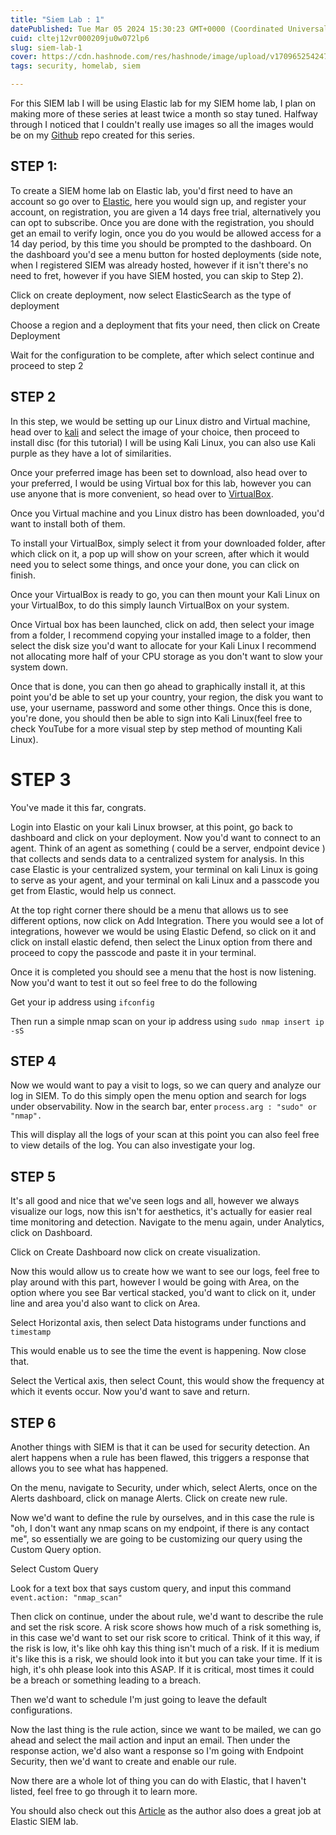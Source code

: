 ```yaml
---
title: "Siem Lab : 1"
datePublished: Tue Mar 05 2024 15:30:23 GMT+0000 (Coordinated Universal Time)
cuid: cltej12vr000209ju0w072lp6
slug: siem-lab-1
cover: https://cdn.hashnode.com/res/hashnode/image/upload/v1709652542478/e8a50c4f-9c7a-4035-af2f-cf75083fad82.png
tags: security, homelab, siem

---
```


For this SIEM lab I will be using Elastic lab for my SIEM home lab, I plan on making more of these series at least twice a month so stay tuned. Halfway through I noticed that I couldn't really use images so all the images would be on my [Github](https://github.com/Afukam/SIEM-lab-series.git) repo created for this series.

## STEP 1:

To create a SIEM home lab on Elastic lab, you'd first need to have an account so go over to [Elastic](https://cloud.elastic.co/registration), here you would sign up, and register your account, on registration, you are given a 14 days free trial, alternatively you can opt to subscribe. Once you are done with the registration, you should get an email to verify login, once you do you would be allowed access for a 14 day period, by this time you should be prompted to the dashboard. On the dashboard you'd see a menu button for hosted deployments (side note, when I registered SIEM was already hosted, however if it isn't there's no need to fret, however if you have SIEM hosted, you can skip to Step 2).

Click on create deployment, now select ElasticSearch as the type of deployment

Choose a region and a deployment that fits your need, then click on Create Deployment

Wait for the configuration to be complete, after which select continue and proceed to step 2

## STEP 2

In this step, we would be setting up our Linux distro and Virtual machine, head over to [kali](https://www.kali.org/get-kali/#kali-virtual-machines) and select the image of your choice, then proceed to install disc (for this tutorial) I will be using Kali Linux, you can also use Kali purple as they have a lot of similarities.

Once your preferred image has been set to download, also head over to your preferred, I would be using Virtual box for this lab, however you can use anyone that is more convenient, so head over to [VirtualBox](https://www.virtualbox.org/wiki/Downloads).

Once you Virtual machine and you Linux distro has been downloaded, you'd want to install both of them.

To install your VirtualBox, simply select it from your downloaded folder, after which click on it, a pop up will show on your screen, after which it would need you to select some things, and once your done, you can click on finish.

Once your VirtualBox is ready to go, you can then mount your Kali Linux on your VirtualBox, to do this simply launch VirtualBox on your system.

Once Virtual box has been launched, click on add, then select your image from a folder, I recommend copying your installed image to a folder, then select the disk size you'd want to allocate for your Kali Linux I recommend not allocating more half of your CPU storage as you don't want to slow your system down.

Once that is done, you can then go ahead to graphically install it, at this point you'd be able to set up your country, your region, the disk you want to use, your username, password and some other things. Once this is done, you're done, you should then be able to sign into Kali Linux(feel free to check YouTube for a more visual step by step method of mounting Kali Linux).

# STEP 3

You've made it this far, congrats.

Login into Elastic on your kali Linux browser, at this point, go back to dashboard and click on your deployment. Now you'd want to connect to an agent. Think of an agent as something ( could be a server, endpoint device ) that collects and sends data to a centralized system for analysis. In this case Elastic is your centralized system, your terminal on kali Linux is going to serve as your agent, and your terminal on kali Linux and a passcode you get from Elastic, would help us connect.

At the top right corner there should be a menu that allows us to see different options, now click on Add Integration. There you would see a lot of integrations, however we would be using Elastic Defend, so click on it and click on install elastic defend, then select the Linux option from there and proceed to copy the passcode and paste it in your terminal.

Once it is completed you should see a menu that the host is now listening. Now you'd want to test it out so feel free to do the following

Get your ip address using `ifconfig`

Then run a simple nmap scan on your ip address using `sudo nmap insert ip -sS`

## STEP 4

Now we would want to pay a visit to logs, so we can query and analyze our log in SIEM. To do this simply open the menu option and search for logs under observability. Now in the search bar, enter `process.arg : "sudo" or "nmap".`

This will display all the logs of your scan at this point you can also feel free to view details of the log. You can also investigate your log.

## STEP 5

It's all good and nice that we've seen logs and all, however we always visualize our logs, now this isn't for aesthetics, it's actually for easier real time monitoring and detection. Navigate to the menu again, under Analytics, click on Dashboard.

Click on Create Dashboard now click on create visualization.

Now this would allow us to create how we want to see our logs, feel free to play around with this part, however I would be going with Area, on the option where you see Bar vertical stacked, you'd want to click on it, under line and area you'd also want to click on Area.

Select Horizontal axis, then select Data histograms under functions and `timestamp`

This would enable us to see the time the event is happening. Now close that.

Select the Vertical axis, then select Count, this would show the frequency at which it events occur. Now you'd want to save and return.

## STEP 6

Another things with SIEM is that it can be used for security detection. An alert happens when a rule has been flawed, this triggers a response that allows you to see what has happened.

On the menu, navigate to Security, under which, select Alerts, once on the Alerts dashboard, click on manage Alerts. Click on create new rule.

Now we'd want to define the rule by ourselves, and in this case the rule is "oh, I don't want any nmap scans on my endpoint, if there is any contact me", so essentially we are going to be customizing our query using the Custom Query option.

Select Custom Query

Look for a text box that says custom query, and input this command `event.action: "nmap_scan"`

Then click on continue, under the about rule, we'd want to describe the rule and set the risk score. A risk score shows how much of a risk something is, in this case we'd want to set our risk score to critical. Think of it this way, if the risk is low, it's like ohh kay this thing isn't much of a risk. If it is medium it's like this is a risk, we should look into it but you can take your time. If it is high, it's ohh please look into this ASAP. If it is critical, most times it could be a breach or something leading to a breach.

Then we'd want to schedule I'm just going to leave the default configurations.

Now the last thing is the rule action, since we want to be mailed, we can go ahead and select the mail action and input an email. Then under the response action, we'd also want a response so I'm going with Endpoint Security, then we'd want to create and enable our rule.

Now there are a whole lot of thing you can do with Elastic, that I haven't listed, feel free to go through it to learn more.

You should also check out this [Article](https://medium.com/@aali23/a-simple-elastic-siem-lab-6765159ee2b2) as the author also does a great job at Elastic SIEM lab.